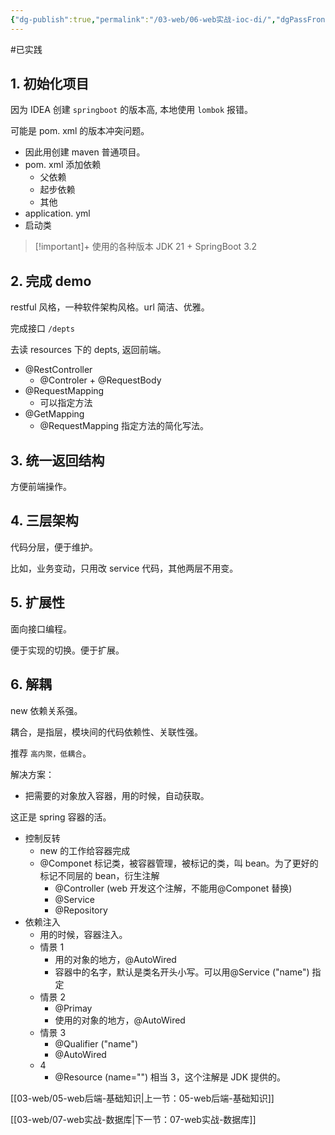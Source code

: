 ```yaml
---
{"dg-publish":true,"permalink":"/03-web/06-web实战-ioc-di/","dgPassFrontmatter":true}
---
```



#已实践

## 1. 初始化项目

因为 IDEA 创建 `springboot` 的版本高, 本地使用 `lombok` 报错。

可能是 pom. xml 的版本冲突问题。

- 因此用创建 maven 普通项目。
- pom. xml 添加依赖
	- 父依赖
	- 起步依赖
	- 其他
- application. yml
- 启动类

> [!important]+ 
> 使用的各种版本
> JDK 21 + SpringBoot 3.2

## 2. 完成 demo

restful 风格，一种软件架构风格。url 简洁、优雅。

完成接口 `/depts`

去读 resources 下的 depts, 返回前端。

- @RestController
	- @Controler + @RequestBody
- @RequestMapping
	- 可以指定方法
- @GetMapping
	- @RequestMapping 指定方法的简化写法。

## 3. 统一返回结构

方便前端操作。


## 4. 三层架构

代码分层，便于维护。

比如，业务变动，只用改 service 代码，其他两层不用变。

## 5. 扩展性

面向接口编程。

便于实现的切换。便于扩展。

## 6. 解耦

new 依赖关系强。

耦合，是指层，模块间的代码依赖性、关联性强。

推荐 `高内聚，低耦合`。

解决方案：
- 把需要的对象放入容器，用的时候，自动获取。

这正是 spring 容器的活。


- 控制反转
	- new 的工作给容器完成
	- @Componet 标记类，被容器管理，被标记的类，叫 bean。为了更好的标记不同层的 bean，衍生注解
		- @Controller (web 开发这个注解，不能用@Componet 替换)
		- @Service
		- @Repository
- 依赖注入
	- 用的时候，容器注入。
	- 情景 1
		- 用的对象的地方，@AutoWired
		- 容器中的名字，默认是类名开头小写。可以用@Service ("name") 指定
	- 情景 2
		- @Primay
		- 使用的对象的地方，@AutoWired
	- 情景 3
		- @Qualifier ("name")
		- @AutoWired
	- 4
		- @Resource (name="") 相当 3，这个注解是 JDK 提供的。

[[03-web/05-web后端-基础知识\|上一节：05-web后端-基础知识]]

[[03-web/07-web实战-数据库\|下一节：07-web实战-数据库]]
